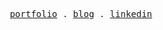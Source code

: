 <p align="center">
  <samp>
    <a href="https://liamsnowdon.uk">portfolio</a> .
    <a href="https://blog.liamsnowdon.uk">blog</a> .
    <a href="https://linkedin.com/in/liam-snowdon">linkedin</a>
  </samp>
</p>